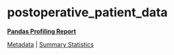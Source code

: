 # postoperative_patient_data

[**Pandas Profiling Report**](https://epistasislab.github.io/penn-ml-benchmarks/profile/postoperative_patient_data.html)

[Metadata](metadata.yaml) | [Summary Statistics](summary_stats.tsv)

